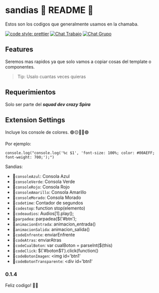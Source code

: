 # sandias 🍉 README 🍉

Estos son los codigos que generalmente usamos en la chamaba.

<a href="https://github.com/prettier/prettier"><img alt="code style: prettier" src="https://img.shields.io/badge/code_style-prettier-ff69b4.svg"></a> 
<a href="https://spiramexico.slack.com"><img alt="Chat Trabajo" src="https://img.shields.io/badge/Slack-Chat-blue.svg"></a>
<a href="https://discord.gg/FEfEFUp"><img alt="Chat Grupo" src="https://img.shields.io/discord/687863078486016040?color=%237084d6&label=Discord"></a>

## Features

Seremos mas rapidos ya que solo vamos a copiar cosas del template o componentes.

> Tip: Usalo cuantas veces quieras

## Requerimientos

Solo ser parte del ***squad dev crazy Spira***

## Extension Settings

Incluye los console de colores. 🟢🟡🔴🔵🟣

Por ejemplo:

`console.log("console.log('%c $1', 'font-size: 100%; color: #00AEFF; font-weight: 700;');")`

Sandias:
* 🍉`consoleAzul`: Consola Azul
* 🍉`consoleVerde`: Consola Verde
* 🍉`consoleRojo`: Consola Rojo
* 🍉`consoleAmarillo`: Consola Amarillo
* 🍉`consoleMorado`: Consola Morado
* 🍉`codetime`: Contador de segundos
* 🍉`codestop`: function stop(elemento)
* 🍉`codeaudios`: Audios[1].play();
* 🍉`parpadea`: parpadea($('#btn');
* 🍉`animacionEntrada`: animacion_entrada()
* 🍉`animacionSalida`: animacion_salida()
* 🍉`codeEnfrente`: enviarEnfrente
* 🍉`codeAtras`: enviarAtras
* 🍉`codeCualBoton`: var cualBoton = parseInt($(this)
* 🍉`codeClick`: $('#boton$1').click(function()
* 🍉`codeBotonImagen`: <img id='btn1'
* 🍉`codeBotonTransparente`: <div id='btn1'

### 0.1.4

Feliz codigo! ✌🏼